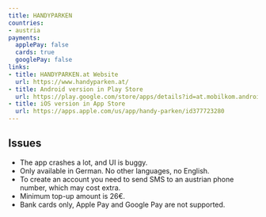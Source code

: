 ```yaml
---
title: HANDYPARKEN
countries:
- austria
payments:
  applePay: false
  cards: true
  googlePay: false
links:
- title: HANDYPARKEN.at Website
  url: https://www.handyparken.at/
- title: Android version in Play Store
  url: https://play.google.com/store/apps/details?id=at.mobilkom.android.handyparken&hl=en-US
- title: iOS version in App Store
  url: https://apps.apple.com/us/app/handy-parken/id377723280
---
```


## Issues

- The app crashes a lot, and UI is buggy.
- Only available in German. No other languages, no English.
- To create an account you need to send SMS to an austrian phone number, which may cost extra.
- Minimum top-up amount is 26€.
- Bank cards only, Apple Pay and Google Pay are not supported.

